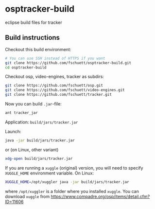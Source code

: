 osptracker-build
================

eclipse build files for tracker

Build instructions
------------------
Checkout this build environment:
```bash
# You can use SSH instead of HTTPS if you want
git clone https://github.com/fschuett/osptracker-build.git
cd osptracker-build
```

Checkout osp, video-engines, tracker as subdirs:
```bash
git clone https://github.com/fschuett/osp.git
git clone https://github.com/fschuett/video-engines.git
git clone https://github.com/fschuett/tracker.git

```

Now you can build `.jar`-file:
```bash
ant tracker_jar
```

Application: `build/jars/tracker.jar`

Launch:
```bash
java -jar build/jars/tracker.jar
```
or (on Linux, other variant)
```bash
xdg-open build/jars/tracker.jar
```


If you are running a `xuggle` (original) version, you will need to specify `XUGGLE_HOME` environment variable.
On Linux:
```bash
XUGGLE_HOME=/opt/xuggler java -jar build/jars/tracker.jar

```
where `/opt/xuggler` is a folder where you installed `xuggle`.
You can download `xuggle` from https://www.compadre.org/osp/items/detail.cfm?ID=11606

